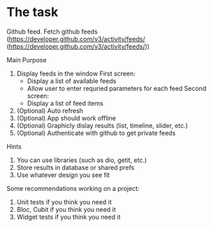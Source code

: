 # The task

Github feed. Fetch github feeds (https://developer.github.com/v3/activity/feeds/ (https://developer.github.com/v3/activity/feeds/))

Main Purpose

1. Display feeds in the window
   First screen:
   - Display a list of available feeds
   - Allow user to enter requried parameters for each feed
     Second screen:
   - Display a list of feed items
2. (Optional) Auto refresh
3. (Optional) App should work offline
4. (Optional) Graphicly dislay results (list, timeline, slider, etc.)
5. (Optional) Authenticate with github to get private feeds

Hints

1. You can use libraries (such as dio, getit, etc.)
2. Store results in database or shared prefs
3. Use whatever design you see fit

Some recommendations working on a project:

1. Unit tests if you think you need it
2. Bloc, Cubit if you think you need it
3. Widget tests if you think you need it
